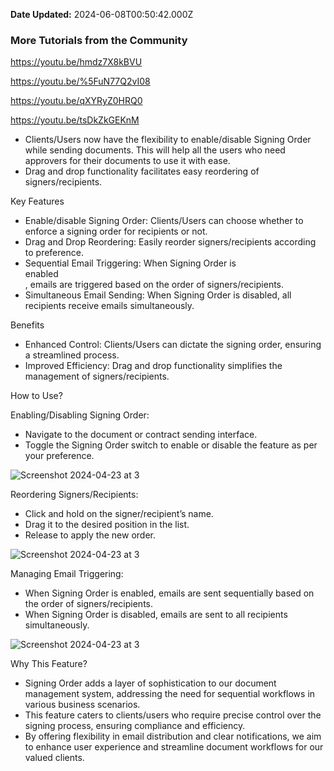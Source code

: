 **Date Updated:** 2024-06-08T00:50:42.000Z

### **More Tutorials from the Community**

<https://youtu.be/hmdz7X8kBVU>

<https://youtu.be/%5FuN77Q2vI08>

<https://youtu.be/qXYRyZ0HRQ0>

<https://youtu.be/tsDkZkGEKnM>

  
* Clients/Users now have the flexibility to enable/disable Signing Order while sending documents. This will help all the users who need approvers for their documents to use it with ease.
* Drag and drop functionality facilitates easy reordering of signers/recipients.

Key Features

* Enable/disable Signing Order: Clients/Users can choose whether to enforce a signing order for recipients or not.
* Drag and Drop Reordering: Easily reorder signers/recipients according to preference.
* Sequential Email Triggering: When Signing Order is  
 enabled  
, emails are triggered based on the order of signers/recipients.
* Simultaneous Email Sending: When Signing Order is disabled, all recipients receive emails simultaneously.

Benefits

* Enhanced Control: Clients/Users can dictate the signing order, ensuring a streamlined process.
* Improved Efficiency: Drag and drop functionality simplifies the management of signers/recipients.

How to Use?

Enabling/Disabling Signing Order:

* Navigate to the document or contract sending interface.
* Toggle the Signing Order switch to enable or disable the feature as per your preference.

![Screenshot 2024-04-23 at 3](https://s3.amazonaws.com/cdn.freshdesk.com/data/helpdesk/attachments/production/155027315115/original/To7y8iMY_ww-w2Ifds7obE70TPkz9X_u4g.jpeg?1717787888)

Reordering Signers/Recipients:

* Click and hold on the signer/recipient’s name.
* Drag it to the desired position in the list.
* Release to apply the new order.

![Screenshot 2024-04-23 at 3](https://s3.amazonaws.com/cdn.freshdesk.com/data/helpdesk/attachments/production/155027315116/original/SHuSzwwrEC4bLPWPHb45mOMEpU4GutTcHg.jpeg?1717787888)

Managing Email Triggering:

* When Signing Order is enabled, emails are sent sequentially based on the order of signers/recipients.
* When Signing Order is disabled, emails are sent to all recipients simultaneously.

![Screenshot 2024-04-23 at 3](https://s3.amazonaws.com/cdn.freshdesk.com/data/helpdesk/attachments/production/155027315117/original/uwQe4_cfGt1TW5bhwRqWbfbxIldQzv9JyQ.jpeg?1717787888)

Why This Feature?

* Signing Order adds a layer of sophistication to our document management system, addressing the need for sequential workflows in various business scenarios.
* This feature caters to clients/users who require precise control over the signing process, ensuring compliance and efficiency.
* By offering flexibility in email distribution and clear notifications, we aim to enhance user experience and streamline document workflows for our valued clients.